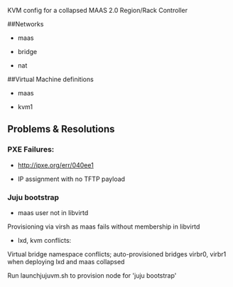 KVM config for a collapsed MAAS 2.0 Region/Rack Controller

##Networks

- maas

- bridge

- nat


##Virtual Machine definitions

- maas

- kvm1



## Problems & Resolutions

### PXE Failures:

- http://ipxe.org/err/040ee1

- IP assignment with no TFTP payload


### Juju bootstrap

- maas user not in libvirtd 

Provisioning via virsh as maas fails without membership in libvirtd

- lxd, kvm conflicts:

Virtual bridge namespace conflicts; auto-provisioned bridges virbr0, virbr1 when deploying lxd and maas collapsed

Run launchjujuvm.sh to provision node for 'juju bootstrap'


